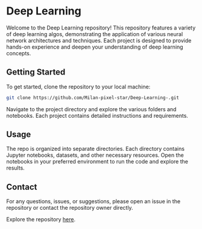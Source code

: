 # Deep Learning

Welcome to the Deep Learning repository! This repository features a variety of deep learning algos, demonstrating the application of various neural network architectures and techniques. Each project is designed to provide hands-on experience and deepen your understanding of deep learning concepts.

## Getting Started

To get started, clone the repository to your local machine:

```bash
git clone https://github.com/Milan-pixel-star/Deep-Learning-.git
```

Navigate to the project directory and explore the various folders and notebooks. Each project contains detailed instructions and requirements.

## Usage

The repo is organized into separate directories. Each directory contains Jupyter notebooks, datasets, and other necessary resources. Open the notebooks in your preferred environment to run the code and explore the results.

## Contact

For any questions, issues, or suggestions, please open an issue in the repository or contact the repository owner directly.

Explore the repository [here](https://github.com/Milan-pixel-star/Deep-Learning-).
